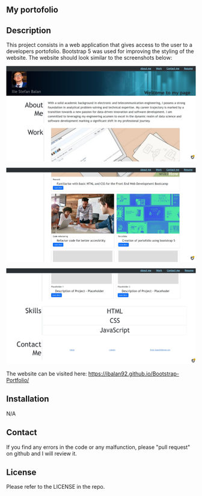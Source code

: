 ## My portofolio

## Description 

 This project consists in a web application that gives access to the user to a developers portofolio.
 Bootstrap 5 was used for improving the styling of the website.
 The website should look similar to the screenshots below:

![Alt text](images/screenshot1.JPG)

![Alt text](images/screenshot2.JPG)

![Alt text](images/screenshot3.JPG)

The website can be visited here: https://ibalan92.github.io/Bootstrap-Portfolio/

## Installation

N/A


## Contact

If you find any errors in the code or any malfunction, please "pull request" on github and I will review it. 


## License

Please refer to the LICENSE in the repo.